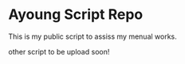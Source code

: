 # Ayoung Script Repo
This is my public script to assiss my menual works.

other script to be upload soon!
